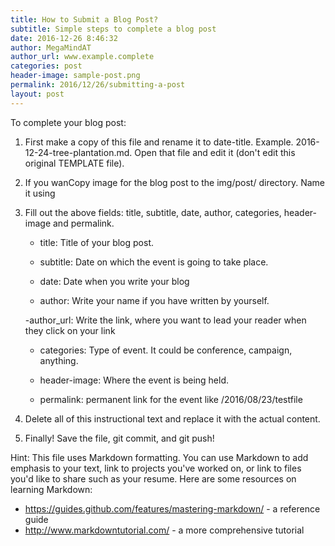 ```yaml
---
title: How to Submit a Blog Post?
subtitle: Simple steps to complete a blog post
date: 2016-12-26 8:46:32
author: MegaMindAT
author_url: www.example.complete
categories: post
header-image: sample-post.png
permalink: 2016/12/26/submitting-a-post
layout: post
---
```


To complete your blog post:

1.	First make a copy of this file and rename it to date-title. Example. 2016-12-24-tree-plantation.md. 
    Open that file and edit it (don't edit this original TEMPLATE file).

2.	If you wanCopy image for the blog post to the img/post/ directory. Name it using

1. 	Fill out the above fields: title, subtitle, date, author, categories, header-image and permalink.
    
	- title: Title of your blog post.  
    
	- subtitle: Date on which the event is going to take place.
	
	- date: Date when you write your blog
	
	- author: Write your name if you have written by yourself.

	-author_url: Write the link, where you want to lead your reader when they click on your link
    
	- categories: Type of event. It could be conference, campaign, anything.
    
	- header-image: Where the event is being held.

	- permalink: permanent link for the event like /2016/08/23/testfile

4. 	Delete all of this instructional text and replace it with the actual content.

5. 	Finally! Save the file, git commit, and git push!

Hint: This file uses Markdown formatting. You can use Markdown to add emphasis
to your text, link to projects you've worked on, or link to files you'd like to
share such as your resume. Here are some resources on learning Markdown:
  - https://guides.github.com/features/mastering-markdown/ - a reference
    guide
  - http://www.markdowntutorial.com/ - a more comprehensive tutorial

